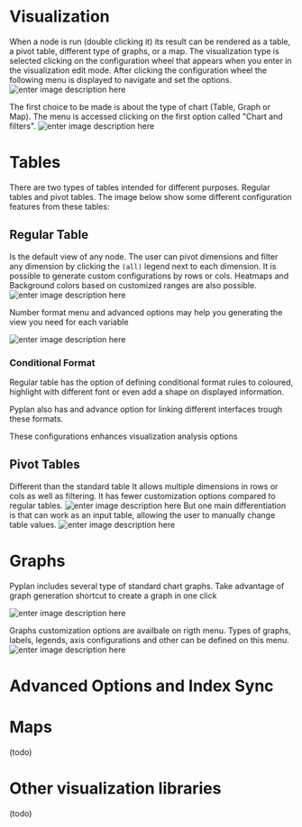 # Visualization
When a node is run (double clicking it) its result can be rendered as a table, a pivot table, different type of graphs, or a map.
The visualization type is selected clicking on the configuration wheel that appears when you enter in the visualization edit mode. After clicking the configuration wheel the following menu is displayed to navigate and set the options.
![enter image description here](http://img.pyplan.org/viz-edit2.png)

The first choice to be made is about the type of chart (Table, Graph or Map). The menu is accessed clicking on the first option called "Chart and filters".
![enter image description here](http://img.pyplan.org/viz-viz-type1.png)


# Tables
There are two types of tables intended for different purposes. 
Regular tables and pivot tables.
The image below show some different configuration features from these tables:


## Regular Table
Is the default view of any node. The user can pivot dimensions and filter any dimension by clicking the `(all)` legend next to each dimension.
It is possible to generate custom configurations by rows or cols. Heatmaps and Background colors based on customized ranges are also possible.
 ![enter image description here](http://img.pyplan.org/viz-table-standard.png)
 
Number format menu and advanced options may help you generating the view you need for each variable

![enter image description here](http://img.pyplan.org/Vizua_tables_format.png)

### Conditional Format
Regular table has the option of defining conditional format rules to coloured, highlight with different font or even add a shape on displayed information.

Pyplan also has and advance option for linking different interfaces trough these formats.

These configurations enhances visualization analysis options
## Pivot Tables
Different than the standard table It allows multiple dimensions in rows or cols as well as filtering.
It has fewer customization options compared to regular tables.
![enter image description here](http://img.pyplan.org/viz-tables-dif1.png)
But one main differentiation is that can work as an input table, allowing the user to manually change table values.
![enter image description here](http://img.pyplan.org/viz-edit-table.png)
# Graphs
Pyplan includes several type of standard chart graphs.
Take advantage of graph generation shortcut to create a graph in one click

![enter image description here](http://img.pyplan.org/Visua_table_n_graph.png)

Graphs customization options are availbale on rigth menu. 
Types of graphs, labels, legends, axis configurations and other can be defined on this menu.
 ![enter image description here](http://img.pyplan.org/Visua_graph_cust.png)
# Advanced Options and Index Sync
# Maps
(todo)
# Other visualization libraries
(todo)




<!--stackedit_data:
eyJoaXN0b3J5IjpbLTQ1NjYxODg3NSwtMTg4NDIzMDg3Myw4MT
E1MjY2NzQsMTE1NDMyMzk4NiwzMDc3MTE5MjUsNDUzOTE5MzA2
LDEzOTIzNjg1MzgsLTY0NTc2MTEyMywxMDExNjk2MzcyLC03MT
YxMTA3MzgsLTExMjI4OTA2OTUsLTc0NDkyMDgyMSwtMTEyMjg5
MDY5NSwtNzQ0OTIwODIxLC03NzkwMTg2MzksLTIxMTg5NzYxMT
IsMTk0ODk3NTk4MSwxMTU1MDkxMzcxLC0xMDk1NTc3MTUyLDEx
OTYwNjU3MjFdfQ==
-->